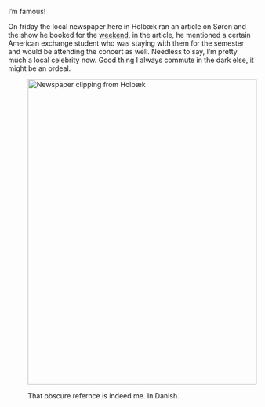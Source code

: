 I&#8217;m famous!

On friday the local newspaper here in Holbæk ran an article on Søren and the show he booked for the [weekend][1], in the article, he mentioned a certain American exchange student who was staying with them for the semester and would be attending the concert as well. Needless to say, I&#8217;m pretty much a local celebrity now. Good thing I always commute in the dark else, it might be an ordeal.

<figure id="attachment_55" style="width: 467px" class="wp-caption aligncenter">

[<img class=" wp-image-55 " title="Big in Denmark" src="https://files.nickrobison.com/images/2012/02/SAMSUNG-SGH-i917_000042-768x1024.jpg" alt="Newspaper clipping from Holbæk" width="467" height="622" srcset="https://files.nickrobison.com/images/2012/02/SAMSUNG-SGH-i917_000042-768x1024.jpg 768w, https://files.nickrobison.com/images/2012/02/SAMSUNG-SGH-i917_000042-225x300.jpg 225w" sizes="(max-width: 467px) 100vw, 467px" />][2]<figcaption class="wp-caption-text">That obscure refernce is indeed me. In Danish.</figcaption></figure>

[1]: http://www.nickrobison.com/?p&#61;43 "Koncert"
[2]: https://files.nickrobison.com/images/2012/02/SAMSUNG-SGH-i917_000042.jpg